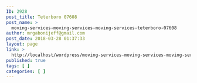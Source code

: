 ```yaml
---
ID: 2928
post_title: Teterboro 07608
post_name: >
  moving-services-moving-services-moving-services-teterboro-07608
author: mrgabonijeff@gmail.com
post_date: 2018-03-28 01:37:33
layout: page
link: >
  http://localhost/wordpress/moving-services-moving-services-moving-services-teterboro-07608/
published: true
tags: [ ]
categories: [ ]
---
```


